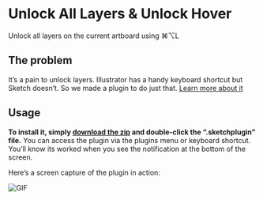 # Unlock All Layers & Unlock Hover
Unlock all layers on the current artboard using ⌘⌥L

## The problem
It’s a pain to unlock layers. Illustrator has a handy keyboard shortcut but Sketch doesn’t. So we made a plugin to do just that. [Learn more about it](https://medium.com/@stothelios/sketch-plugin-unlock-all-layers-1ff9252f0689)

## Usage
**To install it, simply [download the zip](https://github.com/truthlabs/sketch-unlock-all-layers/archive/master.zip) and double-click the “.sketchplugin” file.** You can access the plugin via the plugins menu or keyboard shortcut. You’ll know its worked when you see the notification at the bottom of the screen.

Here’s a screen capture of the plugin in action:

![GIF](screencap.gif)
